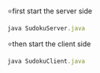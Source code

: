 ⭐first start the server side
```js
java SudokuServer.java 
```
⭐then  start the client side
```js
java SudokuClient.java 
```

